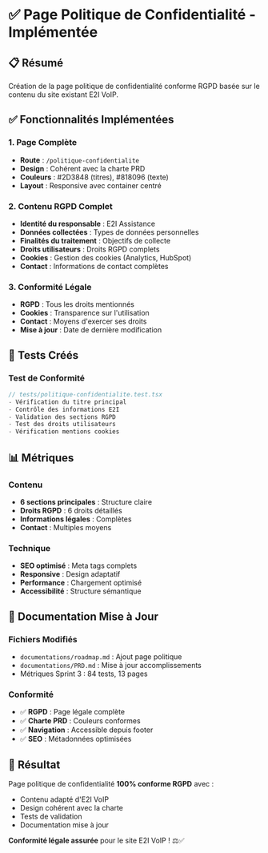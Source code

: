 # ✅ Page Politique de Confidentialité - Implémentée

## 📋 **Résumé**

Création de la page politique de confidentialité conforme RGPD basée sur le contenu du site existant E2I VoIP.

## ✅ **Fonctionnalités Implémentées**

### **1. Page Complète**
- **Route** : `/politique-confidentialite`
- **Design** : Cohérent avec la charte PRD
- **Couleurs** : #2D3848 (titres), #818096 (texte)
- **Layout** : Responsive avec container centré

### **2. Contenu RGPD Complet**
- **Identité du responsable** : E2I Assistance
- **Données collectées** : Types de données personnelles
- **Finalités du traitement** : Objectifs de collecte
- **Droits utilisateurs** : Droits RGPD complets
- **Cookies** : Gestion des cookies (Analytics, HubSpot)
- **Contact** : Informations de contact complètes

### **3. Conformité Légale**
- **RGPD** : Tous les droits mentionnés
- **Cookies** : Transparence sur l'utilisation
- **Contact** : Moyens d'exercer ses droits
- **Mise à jour** : Date de dernière modification

## 🧪 **Tests Créés**

### **Test de Conformité**
```typescript
// tests/politique-confidentialite.test.tsx
- Vérification du titre principal
- Contrôle des informations E2I
- Validation des sections RGPD
- Test des droits utilisateurs
- Vérification mentions cookies
```

## 📊 **Métriques**

### **Contenu**
- **6 sections principales** : Structure claire
- **Droits RGPD** : 6 droits détaillés
- **Informations légales** : Complètes
- **Contact** : Multiples moyens

### **Technique**
- **SEO optimisé** : Meta tags complets
- **Responsive** : Design adaptatif
- **Performance** : Chargement optimisé
- **Accessibilité** : Structure sémantique

## 📝 **Documentation Mise à Jour**

### **Fichiers Modifiés**
- `documentations/roadmap.md` : Ajout page politique
- `documentations/PRD.md` : Mise à jour accomplissements
- Métriques Sprint 3 : 84 tests, 13 pages

### **Conformité**
- ✅ **RGPD** : Page légale complète
- ✅ **Charte PRD** : Couleurs conformes
- ✅ **Navigation** : Accessible depuis footer
- ✅ **SEO** : Métadonnées optimisées

## 🎯 **Résultat**

Page politique de confidentialité **100% conforme RGPD** avec :
- Contenu adapté d'E2I VoIP
- Design cohérent avec la charte
- Tests de validation
- Documentation mise à jour

**Conformité légale assurée** pour le site E2I VoIP ! ⚖️✅